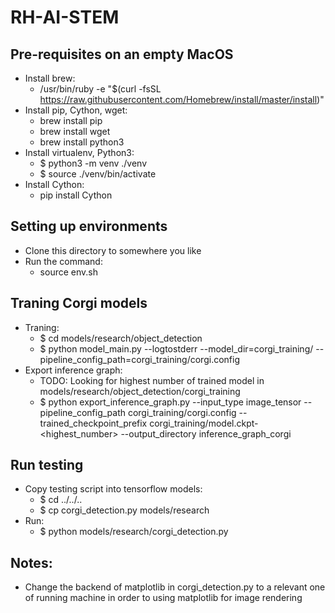 # RH-AI-STEM

## Pre-requisites on an empty MacOS
- Install brew:
	- /usr/bin/ruby -e "$(curl -fsSL https://raw.githubusercontent.com/Homebrew/install/master/install)"
- Install pip, Cython, wget:
	- brew install pip
	- brew install wget
	- brew install python3
- Install virtualenv, Python3:
	- $ python3 -m venv ./venv
	- $ source ./venv/bin/activate
- Install Cython:
	- pip install Cython
	
## Setting up environments
- Clone this directory to somewhere you like
- Run the command:
	- source env.sh

## Traning Corgi models

- Traning:
	- $ cd models/research/object_detection
	- $ python model_main.py --logtostderr --model_dir=corgi_training/ --pipeline_config_path=corgi_training/corgi.config
- Export inference graph:
	- TODO: Looking for highest number of trained model in models/research/object_detection/corgi_training
	- $ python export_inference_graph.py --input_type image_tensor --pipeline_config_path corgi_training/corgi.config --trained_checkpoint_prefix corgi_training/model.ckpt-<highest_number> --output_directory inference_graph_corgi

## Run testing

- Copy testing script into tensorflow models:
	- $ cd ../../..
	- $ cp corgi_detection.py models/research
- Run:
	- $ python models/research/corgi_detection.py

## Notes:

- Change the backend of matplotlib in corgi_detection.py to a relevant one of running machine in order to using matplotlib for image rendering
